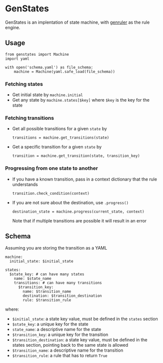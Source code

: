 # GenStates

GenStates is an implentation of state machine, with [genruler](https://github.com/Jeffrey04/genruler) as the rule engine.

## Usage

```
from genstates import Machine
import yaml

with open('schema.yaml') as file_schema:
    machine = Machine(yaml.safe_load(file_schema))
```

### Fetching states

* Get initial state by `machine.initial`
* Get any state by `machine.states[$key]` where `$key` is the key for the state

### Fetching transitions

* Get all possible transitions for a given `state` by
  ```
  transitions = machine.get_transitions(state)
  ```
* Get a specific transition for a given `state` by
  ```
  transition = machine.get_transition(state, transition_key)
  ```

### Progressing from one state to another

* If you have a known transition, pass in a context dictionary that the rule understands
  ```
  transition.check_condition(context)
  ```
* If you are not sure about the destination, use `.progress()`
  ```
  destination_state = machine.progress(current_state, context)
  ```
  Note that if multiple transitions are possible it will result in an error

## Schema

Assuming you are storing the transition as a YAML

```
machine:
  initial_state: $initial_state

states:
  $state_key: # can have many states
    name: $state_name
    transitions: # can have many transitions
      $transition_key:
        name: $transition_name
        destination: $transition_destination
        rule: $transition_rule
```

where:

* `$initial_state`: a state key value, must be defined in the `states` section
* `$state_key`: a unique key for the state
* `state_name`: a descriptive name for the state
* `$transition_key`:  a unique key for the transition
* `$transition_destination`:  a state key value, must be defined in the states section, pointing back to the same state is allowed
* `$transition_name`:  a descriptive name for the transition
* `$transition_rule`:  a rule that has to return `True`